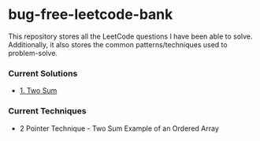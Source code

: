 # bug-free-leetcode-bank
This repository stores all the LeetCode questions I have been able to solve. Additionally, it 
also stores the common patterns/techniques used to problem-solve.

### Current Solutions
- [1. Two Sum](https://leetcode.com/problems/two-sum/)


### Current Techniques
- 2 Pointer Technique - Two Sum Example of an Ordered Array